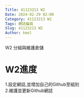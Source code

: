 ```yaml
---
Title: 41123213 W2
Date: 2024-02-29 02:00
Category: 41123213 W2
Tags: 網誌編寫
Slug: 41123213 W2
Author: kmol
---
```


W2 分組與維護倉儲

<!-- PELICAN_END_SUMMARY -->

# W2進度

1.設定網誌,並增加自己的Github至組別<br>
2.維護並更新Github網誌<br>